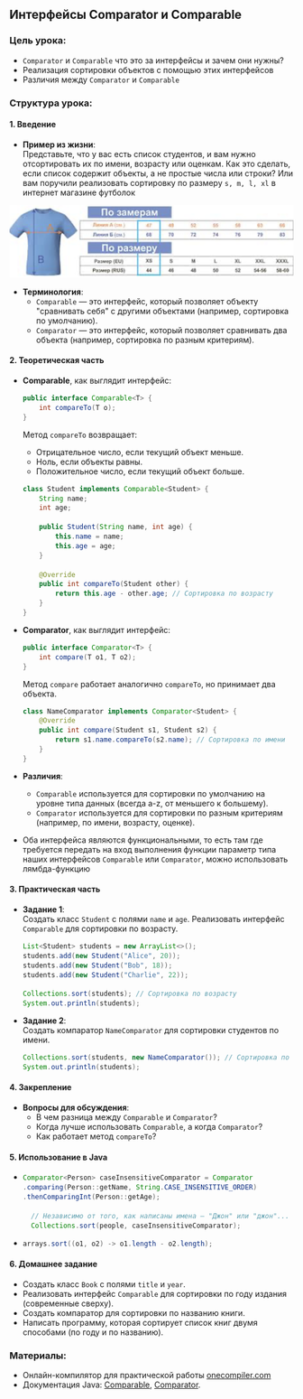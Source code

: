 ## Интерфейсы Comparator и Comparable

### Цель урока:
- `Comparator` и `Comparable` что это за интерфейсы и зачем они нужны?
- Реализация сортировки объектов с помощью этих интерфейсов
- Различия между `Comparator` и `Comparable`

### Структура урока:

#### 1. Введение
- **Пример из жизни**:  
  Представьте, что у вас есть список студентов, и вам нужно отсортировать их по имени, возрасту или оценкам. Как это сделать, если список содержит объекты, а не простые числа или строки? Или вам поручили реализовать сортировку по размеру `s, m, l, xl` в интернет магазине футболок
  
  
![Sort](./img/teshort.png)


- **Терминология**:
  - `Comparable` — это интерфейс, который позволяет объекту "сравнивать себя" с другими объектами (например, сортировка по умолчанию).
  - `Comparator` — это интерфейс, который позволяет сравнивать два объекта (например, сортировка по разным критериям).

#### 2. Теоретическая часть
- **Comparable**, как выглядит интерфейс:
  ```java
  public interface Comparable<T> {
      int compareTo(T o);
  }
  ```
  Метод `compareTo` возвращает:
    - Отрицательное число, если текущий объект меньше.
    - Ноль, если объекты равны.
    - Положительное число, если текущий объект больше.

  ```java
  class Student implements Comparable<Student> {
      String name;
      int age;

      public Student(String name, int age) {
          this.name = name;
          this.age = age;
      }

      @Override
      public int compareTo(Student other) {
          return this.age - other.age; // Сортировка по возрасту
      }
  }
  ```

- **Comparator**, как выглядит интерфейс:

  ```java
  public interface Comparator<T> {
      int compare(T o1, T o2);
  }
  ```
  Метод `compare` работает аналогично `compareTo`, но принимает два объекта.

  ```java
  class NameComparator implements Comparator<Student> {
      @Override
      public int compare(Student s1, Student s2) {
          return s1.name.compareTo(s2.name); // Сортировка по имени
      }
  }
  ```

- **Различия**:
    - `Comparable` используется для сортировки по умолчанию на уровне типа данных (всегда а-z, от меньшего к большему).
    - `Comparator` используется для сортировки по разным критериям (например, по имени, возрасту, оценке).
- Оба интерфейса являются функциональными, то есть там где требуется передать на вход выполнения функции параметр типа наших интерфейсов `Comparable` или `Comparator`, можно использовать лямбда-функцию

#### 3. Практическая часть
- **Задание 1**:  
  Создать класс `Student` с полями `name` и `age`. Реализовать интерфейс `Comparable` для сортировки по возрасту.
  ```java
  List<Student> students = new ArrayList<>();
  students.add(new Student("Alice", 20));
  students.add(new Student("Bob", 18));
  students.add(new Student("Charlie", 22));

  Collections.sort(students); // Сортировка по возрасту
  System.out.println(students);
  ```

- **Задание 2**:  
  Создать компаратор `NameComparator` для сортировки студентов по имени.
  ```java
  Collections.sort(students, new NameComparator()); // Сортировка по имени
  System.out.println(students);
  ```

#### 4. Закрепление
- **Вопросы для обсуждения**:
    - В чем разница между `Comparable` и `Comparator`?
    - Когда лучше использовать `Comparable`, а когда `Comparator`?
    - Как работает метод `compareTo`?

#### 5. Использование в Java
- ```java
  Comparator<Person> caseInsensitiveComparator = Comparator
  .comparing(Person::getName, String.CASE_INSENSITIVE_ORDER)
  .thenComparingInt(Person::getAge);

    // Независимо от того, как написаны имена — "Джон" или "джон"...
    Collections.sort(people, caseInsensitiveComparator);
  ```
- ```java
  arrays.sort((o1, o2) -> o1.length - o2.length);
  ```

#### 6. Домашнее задание
- Создать класс `Book` с полями `title` и `year`.
- Реализовать интерфейс `Comparable` для сортировки по году издания (современные сверху).
- Создать компаратор для сортировки по названию книги.
- Написать программу, которая сортирует список книг двумя способами (по году и по названию).

### Материалы:
- Онлайн-компилятор для практической работы [onecompiler.com](https://onecompiler.com/java)
- Документация Java: [Comparable](https://docs.oracle.com/javase/8/docs/api/java/lang/Comparable.html), [Comparator](https://docs.oracle.com/javase/8/docs/api/java/util/Comparator.html).
